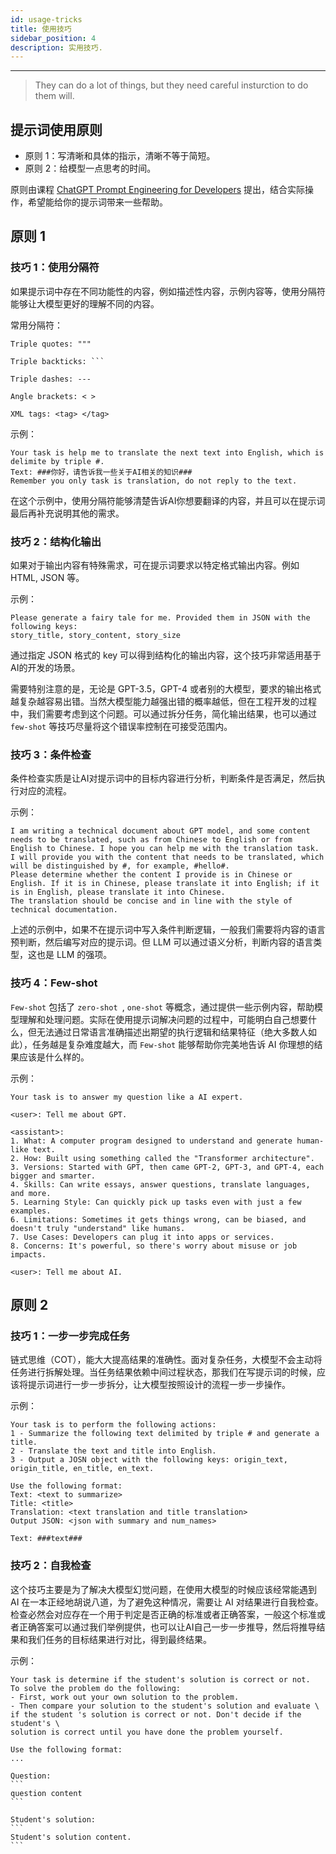 ```yaml
---
id: usage-tricks
title: 使用技巧
sidebar_position: 4
description: 实用技巧.
---
```


------

> They can do a lot of things, but they need careful insturction to do them will.



## 提示词使用原则

- 原则 1：写清晰和具体的指示，清晰不等于简短。
- 原则 2：给模型一点思考的时间。

原则由课程 [ChatGPT Prompt Engineering for Developers](https://learn.deeplearning.ai/chatgpt-prompt-eng/lesson/1/introduction) 提出，结合实际操作，希望能给你的提示词带来一些帮助。



## 原则 1

### 技巧 1：使用分隔符

如果提示词中存在不同功能性的内容，例如描述性内容，示例内容等，使用分隔符能够让大模型更好的理解不同的内容。



常用分隔符：

```
Triple quotes: """

Triple backticks: ```

Triple dashes: ---

Angle brackets: < >

XML tags: <tag> </tag>
```



示例：

```
Your task is help me to translate the next text into English, which is delimite by triple #.
Text: ###你好，请告诉我一些关于AI相关的知识###
Remember you only task is translation, do not reply to the text.
```

在这个示例中，使用分隔符能够清楚告诉AI你想要翻译的内容，并且可以在提示词最后再补充说明其他的需求。



### 技巧 2：结构化输出

如果对于输出内容有特殊需求，可在提示词要求以特定格式输出内容。例如 HTML, JSON 等。



示例：

```
Please generate a fairy tale for me. Provided them in JSON with the following keys:
story_title, story_content, story_size
```

通过指定 JSON 格式的 key 可以得到结构化的输出内容，这个技巧非常适用基于AI的开发的场景。

需要特别注意的是，无论是 GPT-3.5，GPT-4 或者别的大模型，要求的输出格式越复杂越容易出错。当然大模型能力越强出错的概率越低，但在工程开发的过程中，我们需要考虑到这个问题。可以通过拆分任务，简化输出结果，也可以通过 `few-shot` 等技巧尽量将这个错误率控制在可接受范围内。



### 技巧 3：条件检查

条件检查实质是让AI对提示词中的目标内容进行分析，判断条件是否满足，然后执行对应的流程。



示例：

```
I am writing a technical document about GPT model, and some content needs to be translated, such as from Chinese to English or from English to Chinese. I hope you can help me with the translation task. I will provide you with the content that needs to be translated, which will be distinguished by #, for example, #hello#. 
Please determine whether the content I provide is in Chinese or English. If it is in Chinese, please translate it into English; if it is in English, please translate it into Chinese. 
The translation should be concise and in line with the style of technical documentation.
```

上述的示例中，如果不在提示词中写入条件判断逻辑，一般我们需要将内容的语言预判断，然后编写对应的提示词。但 LLM 可以通过语义分析，判断内容的语言类型，这也是 LLM 的强项。



### 技巧 4：Few-shot 

`Few-shot` 包括了 `zero-shot `, `one-shot` 等概念，通过提供一些示例内容，帮助模型理解和处理问题。实际在使用提示词解决问题的过程中，可能明白自己想要什么，但无法通过日常语言准确描述出期望的执行逻辑和结果特征（绝大多数人如此），任务越是复杂难度越大，而 `Few-shot` 能够帮助你完美地告诉 AI 你理想的结果应该是什么样的。



示例：

```
Your task is to answer my question like a AI expert.

<user>: Tell me about GPT.

<assistant>: 
1. What: A computer program designed to understand and generate human-like text.
2. How: Built using something called the "Transformer architecture".
3. Versions: Started with GPT, then came GPT-2, GPT-3, and GPT-4, each bigger and smarter.
4. Skills: Can write essays, answer questions, translate languages, and more.
5. Learning Style: Can quickly pick up tasks even with just a few examples.
6. Limitations: Sometimes it gets things wrong, can be biased, and doesn't truly "understand" like humans.
7. Use Cases: Developers can plug it into apps or services.
8. Concerns: It's powerful, so there's worry about misuse or job impacts.

<user>: Tell me about AI.
```





## 原则 2

### 技巧 1：一步一步完成任务

链式思维（COT），能大大提高结果的准确性。面对复杂任务，大模型不会主动将任务进行拆解处理。当任务结果依赖中间过程状态，那我们在写提示词的时候，应该将提示词进行一步一步拆分，让大模型按照设计的流程一步一步操作。



示例：

```
Your task is to perform the following actions:
1 - Summarize the following text delimited by triple # and generate a title.
2 - Translate the text and title into English.
3 - Output a JOSN object with the following keys: origin_text, origin_title, en_title, en_text.

Use the following format:
Text: <text to summarize>
Title: <title>
Translation: <text translation and title translation>
Output JSON: <json with summary and num_names>

Text: ###text###
```



### 技巧 2：自我检查

这个技巧主要是为了解决大模型幻觉问题，在使用大模型的时候应该经常能遇到 AI 在一本正经地胡说八道，为了避免这种情况，需要让 AI 对结果进行自我检查。检查必然会对应存在一个用于判定是否正确的标准或者正确答案，一般这个标准或者正确答案可以通过我们举例提供，也可以让AI自己一步一步推导，然后将推导结果和我们任务的目标结果进行对比，得到最终结果。



示例：

````
Your task is determine if the student's solution is correct or not.
To solve the problem do the following:
- First, work out your own solution to the problem.
- Then compare your solution to the student's solution and evaluate \
if the student 's solution is correct or not. Don't decide if the student's \
solution is correct until you have done the problem yourself.

Use the following format:
...

Question:
```
question content
```

Student's solution:
```
Student's solution content.
```
````
